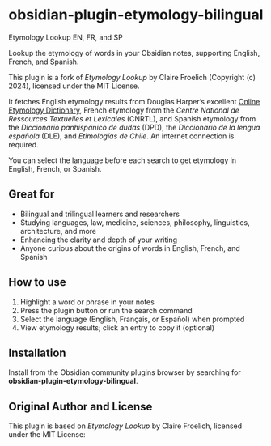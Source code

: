 # obsidian-plugin-etymology-bilingual

Etymology Lookup EN, FR, and SP

Lookup the etymology of words in your Obsidian notes, supporting English, French, and Spanish.

This plugin is a fork of *Etymology Lookup* by Claire Froelich (Copyright (c) 2024), licensed under the MIT License.

It fetches English etymology results from Douglas Harper’s excellent [Online Etymology Dictionary](https://www.etymonline.com), French etymology from the *Centre National de Ressources Textuelles et Lexicales* (CNRTL), and Spanish etymology from the *Diccionario panhispánico de dudas* (DPD), the *Diccionario de la lengua española* (DLE), and *Etimologías de Chile*. An internet connection is required.

You can select the language before each search to get etymology in English, French, or Spanish.

## Great for

- Bilingual and trilingual learners and researchers  
- Studying languages, law, medicine, sciences, philosophy, linguistics, architecture, and more  
- Enhancing the clarity and depth of your writing  
- Anyone curious about the origins of words in English, French, and Spanish

## How to use

1. Highlight a word or phrase in your notes  
2. Press the plugin button or run the search command  
3. Select the language (English, Français, or Español) when prompted  
4. View etymology results; click an entry to copy it (optional)  

## Installation

Install from the Obsidian community plugins browser by searching for **obsidian-plugin-etymology-bilingual**.

## Original Author and License

This plugin is based on *Etymology Lookup* by Claire Froelich, licensed under the MIT License:
